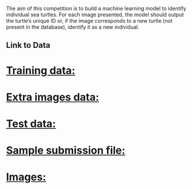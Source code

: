 The aim of this competition is to build a machine learning model to identify individual sea turtles. For each image presented, the model should output the turtle’s unique ID or, if the image corresponds to a new turtle (not present in the database), identify it as a new individual.


## Link to Data

# [Training data:](https://storage.googleapis.com/dm-turtle-recall/train.csv)
# [Extra images data:](https://storage.googleapis.com/dm-turtle-recall/extra_images.csv)
# [Test data:](https://storage.googleapis.com/dm-turtle-recall/test.csv)
# [Sample submission file:](https://storage.googleapis.com/dm-turtle-recall/sample_submission.csv)
# [Images:](https://storage.googleapis.com/dm-turtle-recall/images.tar)

